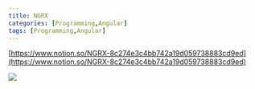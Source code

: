 ```yaml
---
title: NGRX
categories: [Programming,Angular]
tags: [Programming,Angular]
---
```


[https://www.notion.so/NGRX-8c274e3c4bb742a19d059738883cd9ed](https://www.notion.so/NGRX-8c274e3c4bb742a19d059738883cd9ed)


![](https://images.ctfassets.net/zojzzdop0fzx/4VcryqxvMShD6qzVgKuJJi/ab8da8993cf514b92ecd50e6d66e02cd/Effects_diagram.png?w=805)

